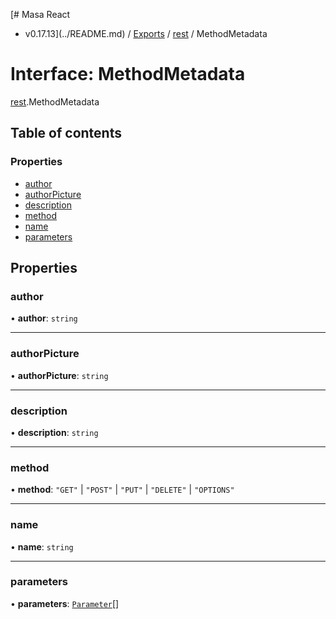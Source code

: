 [# Masa React
 - v0.17.13](../README.md) / [Exports](../modules.md) / [rest](../modules/rest.md) / MethodMetadata

# Interface: MethodMetadata

[rest](../modules/rest.md).MethodMetadata

## Table of contents

### Properties

- [author](rest.MethodMetadata.md#author)
- [authorPicture](rest.MethodMetadata.md#authorpicture)
- [description](rest.MethodMetadata.md#description)
- [method](rest.MethodMetadata.md#method)
- [name](rest.MethodMetadata.md#name)
- [parameters](rest.MethodMetadata.md#parameters)

## Properties

### author

• **author**: `string`

___

### authorPicture

• **authorPicture**: `string`

___

### description

• **description**: `string`

___

### method

• **method**: ``"GET"`` \| ``"POST"`` \| ``"PUT"`` \| ``"DELETE"`` \| ``"OPTIONS"``

___

### name

• **name**: `string`

___

### parameters

• **parameters**: [`Parameter`](rest.Parameter.md)[]
